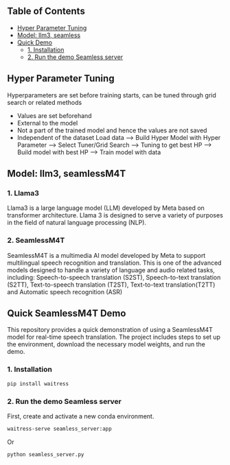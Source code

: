 ## Table of Contents
- [Hyper Parameter Tuning](#hyper-parameter-tuning)
- [Model: llm3, seamless](#model-llm3-seamless)
- [Quick Demo](#quick-demo)
  - [1. Installation](#1-installation)
  - [2. Run the demo Seamless server](#2-run-the-demo-seamless-server)

## Hyper Parameter Tuning
Hyperparameters are set before training starts, can be tuned through grid search or related methods
- Values are set beforehand
- External to the model
- Not a part of the trained model and hence the values are not saved
- Independent of the dataset
Load data --> Build Hyper Model with Hyper Parameter --> Select Tuner/Grid Search --> Tuning to get best HP --> Build model with best HP --> Train model with data
## Model: llm3, seamlessM4T
### 1. Llama3
Llama3 is a large language model (LLM) developed by Meta based on transformer architecture. Llama 3 is designed to serve a variety of purposes in the field of natural language processing (NLP).

### 2. SeamlessM4T
SeamlessM4T is a multimedia AI model developed by Meta to support multilingual speech recognition and translation. This is one of the advanced models designed to handle a variety of language and audio related tasks, including: Speech-to-speech translation (S2ST), Speech-to-text translation (S2TT), Text-to-speech translation (T2ST), Text-to-text translation(T2TT) and Automatic speech recognition (ASR) 
## Quick SeamlessM4T Demo
This repository provides a quick demonstration of using a SeamlessM4T model for real-time speech translation. The project includes steps to set up the environment, download the necessary model weights, and run the demo.

### 1. Installation
```bash
pip install waitress
```
### 2. Run the demo Seamless server
First, create and activate a new conda environment.

```bash
waitress-serve seamless_server:app
```
Or

```bash
python seamless_server.py
```
